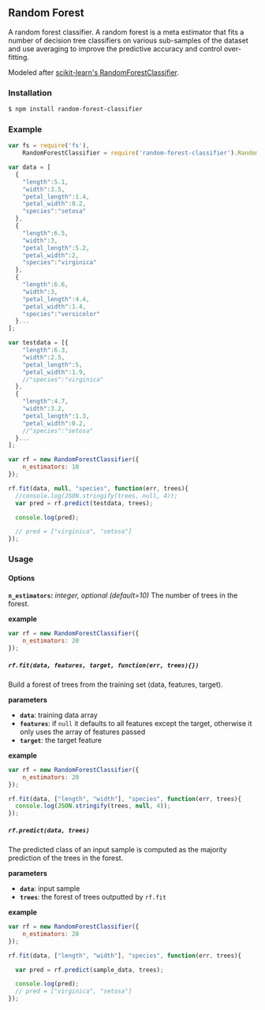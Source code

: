 ## Random Forest

A random forest classifier. A random forest is a meta estimator that fits a number of decision tree classifiers on various sub-samples of the dataset and use averaging to improve the predictive accuracy and control over-fitting.

Modeled after [scikit-learn's RandomForestClassifier](http://scikit-learn.org/dev/modules/generated/sklearn.ensemble.RandomForestClassifier.html).

### Installation
```bash
$ npm install random-forest-classifier
```

### Example

```javascript
var fs = require('fs'),
    RandomForestClassifier = require('random-forest-classifier').RandomForestClassifier;

var data = [
  {
    "length":5.1,
    "width":3.5,
    "petal_length":1.4,
    "petal_width":0.2,
    "species":"setosa"
  },
  {
    "length":6.5,
    "width":3,
    "petal_length":5.2,
    "petal_width":2,
    "species":"virginica"
  },
  {
    "length":6.6,
    "width":3,
    "petal_length":4.4,
    "petal_width":1.4,
    "species":"versicolor"
  }...
];

var testdata = [{
    "length":6.3,
    "width":2.5,
    "petal_length":5,
    "petal_width":1.9,
    //"species":"virginica"
  },
  {
    "length":4.7,
    "width":3.2,
    "petal_length":1.3,
    "petal_width":0.2,
    //"species":"setosa"
  }...
];

var rf = new RandomForestClassifier({
    n_estimators: 10
});

rf.fit(data, null, "species", function(err, trees){
  //console.log(JSON.stringify(trees, null, 4));
  var pred = rf.predict(testdata, trees);

  console.log(pred);

  // pred = ["virginica", "setosa"]
});
```

### Usage

#### Options

**`n_estimators`:** *integer, optional (default=10)* The number of trees in the forest.

**example**

```javascript
var rf = new RandomForestClassifier({
    n_estimators: 20
});
```

##### `rf.fit(data, features, target, function(err, trees){})`

Build a forest of trees from the training set (data, features, target).

**parameters**

- **`data`**: training data array
- **`features`**: if `null` it defaults to all features except the target, otherwise it only uses the array of features passed
- **`target`**: the target feature

**example**
```javascript
var rf = new RandomForestClassifier({
    n_estimators: 20
});

rf.fit(data, ["length", "width"], "species", function(err, trees){
  console.log(JSON.stringify(trees, null, 4));
});
```

##### `rf.predict(data, trees)`

The predicted class of an input sample is computed as the majority prediction of the trees in the forest.

**parameters**

- **`data`**: input sample
- **`trees`**: the forest of trees outputted by `rf.fit`

**example**
```javascript
var rf = new RandomForestClassifier({
    n_estimators: 20
});

rf.fit(data, ["length", "width"], "species", function(err, trees){

  var pred = rf.predict(sample_data, trees);

  console.log(pred);
  // pred = ["virginica", "setosa"]
});
```



